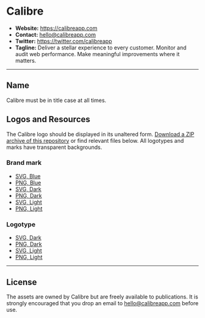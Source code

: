# Calibre

* **Website:** https://calibreapp.com
* **Contact:** hello@calibreapp.com
* **Twitter:** https://twitter.com/calibreapp
* **Tagline:** Deliver a stellar experience to every customer. Monitor and audit web performance. Make meaningful improvements where it matters.

---

## Name

Calibre must be in title case at all times.

## Logos and Resources

The Calibre logo should be displayed in its unaltered form. [Download a ZIP archive of this repository](https://github.com/calibreapp/presskit/archive/master.zip) or find relevant files below. All logotypes and marks have transparent backgrounds.

### Brand mark

* [SVG, Blue](/assets/logo/mark-blue.svg)
* [PNG, Blue](/assets/logo/mark-blue.png)
* [SVG, Dark](/assets/logo/mark-dark.svg)
* [PNG, Dark](/assets/logo/mark-dark.png)
* [SVG, Light](/assets/logo/mark-light.svg)
* [PNG, Light](/assets/logo/mark-light.png)

### Logotype

* [SVG, Dark](/assets/logo/logotype-dark.svg)
* [PNG, Dark](/assets/logo/logotype-dark.png)
* [SVG, Light](/assets/logo/logotype-light.svg)
* [PNG, Light](/assets/logo/logotype-light.png)

---

## License

The assets are owned by Calibre but are freely available to publications. It is strongly encouraged that you drop an email to hello@calibreapp.com before use. 